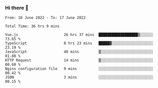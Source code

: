 ### Hi there 👋

<!--
**siaikin/siaikin** is a ✨ _special_ ✨ repository because its `README.md` (this file) appears on your GitHub profile.

Here are some ideas to get you started:

- 🔭 I’m currently working on ...
- 🌱 I’m currently learning ...
- 👯 I’m looking to collaborate on ...
- 🤔 I’m looking for help with ...
- 💬 Ask me about ...
- 📫 How to reach me: ...
- 😄 Pronouns: ...
- ⚡ Fun fact: ...
-->

<!--START_SECTION:waka-->

```text
From: 10 June 2022 - To: 17 June 2022

Total Time: 36 hrs 9 mins

Vue.js                     26 hrs 37 mins  ██████████████████▒░░░░░░   73.65 %
TypeScript                 8 hrs 23 mins   █████▓░░░░░░░░░░░░░░░░░░░   23.19 %
JavaScript                 40 mins         ▒░░░░░░░░░░░░░░░░░░░░░░░░   01.88 %
HTTP Request               14 mins         ▒░░░░░░░░░░░░░░░░░░░░░░░░   00.68 %
Nginx configuration file   9 mins          ░░░░░░░░░░░░░░░░░░░░░░░░░   00.42 %
JSON                       3 mins          ░░░░░░░░░░░░░░░░░░░░░░░░░   00.15 %
```

<!--END_SECTION:waka-->
